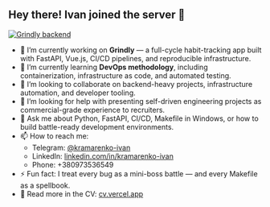 ## Hey there! Ivan joined the server 👋

[![Grindly backend](https://github.com/kramarenko-ivan/grindly/actions/workflows/backend.yml/badge.svg)](https://github.com/kramarenko-ivan/grindly/actions/workflows/backend.yml)

- 🔭 I’m currently working on **Grindly** — a full-cycle habit-tracking app built with FastAPI, Vue.js, CI/CD pipelines, and reproducible infrastructure.  
- 🌱 I’m currently learning **DevOps methodology**, including containerization, infrastructure as code, and automated testing.  
- 👯 I’m looking to collaborate on backend-heavy projects, infrastructure automation, and developer tooling.  
- 🤔 I’m looking for help with presenting self-driven engineering projects as commercial-grade experience to recruiters.  
- 💬 Ask me about Python, FastAPI, CI/CD, Makefile in Windows, or how to build battle-ready development environments.  
- 📫 How to reach me:  
  - Telegram: [@kramarenko-ivan](https://t.me/kramarenko-ivan)  
  - LinkedIn: [linkedin.com/in/kramarenko-ivan](https://linkedin.com/in/kramarenko-ivan)  
  - Phone: +380973536549  
- ⚡ Fun fact: I treat every bug as a mini-boss battle — and every Makefile as a spellbook.  
- 📖 Read more in the CV: [cv.vercel.app](https://kramarenko-ivan-cv.vercel.app/)
